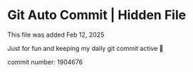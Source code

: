 # Git Auto Commit | Hidden File

This file was added Feb 12, 2025

Just for fun and keeping my daily git commit active 🤪

commit number: 1904676
